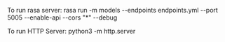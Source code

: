 To run rasa server: 
rasa run -m models --endpoints endpoints.yml --port 5005 --enable-api --cors "*" --debug



To run HTTP Server:
python3 -m http.server


